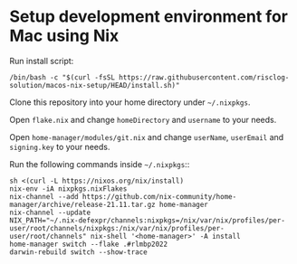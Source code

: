Setup development environment for Mac using Nix
===============================================


Run install script:

```
/bin/bash -c "$(curl -fsSL https://raw.githubusercontent.com/risclog-solution/macos-nix-setup/HEAD/install.sh)"
```

Clone this repository into your home directory under `~/.nixpkgs`.

Open `flake.nix` and change `homeDirectory` and `username` to your needs.

Open `home-manager/modules/git.nix` and change `userName`, `userEmail` and
`signing.key` to your needs.

Run the following commands inside `~/.nixpkgs`::

    sh <(curl -L https://nixos.org/nix/install)
    nix-env -iA nixpkgs.nixFlakes
    nix-channel --add https://github.com/nix-community/home-manager/archive/release-21.11.tar.gz home-manager
    nix-channel --update
    NIX_PATH="~/.nix-defexpr/channels:nixpkgs=/nix/var/nix/profiles/per-user/root/channels/nixpkgs:/nix/var/nix/profiles/per-user/root/channels" nix-shell '<home-manager>' -A install
    home-manager switch --flake .#rlmbp2022
    darwin-rebuild switch --show-trace
